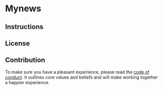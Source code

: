 # Mynews

## Instructions

## License

## Contribution

To make sure you have a pleasant experience, please read the [code of conduct](CODE_OF_CONDUCT.md). It outlines core values and beliefs and will make working together a happier experience.
